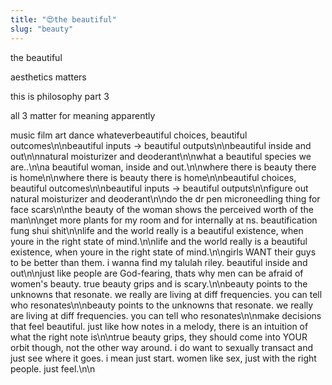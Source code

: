 ```yaml
---
title: "😍the beautiful"
slug: "beauty"
---
```



the beautiful

aesthetics matters

this is philosophy part 3


all 3 matter for meaning apparently

music film art dance whateverbeautiful choices, beautiful outcomes\n\nbeautiful inputs -> beautiful outputs\n\nbeautiful inside and out\n\nnatural moisturizer and deoderant\n\nwhat a beautiful species we are..\n\na beautiful woman, inside and out.\n\nwhere there is beauty there is home\n\nwhere there is beauty there is home\n\nbeautiful choices, beautiful outcomes\n\nbeautiful inputs -> beautiful outputs\n\nfigure out natural moisturizer and deoderant\n\ndo the dr pen microneedling thing for face scars\n\nthe beauty of the woman shows the perceived worth of the man\n\nget more plants for my room and for internally at ns. beautification fung shui shit\n\nlife and the world really is a beautiful existence, when youre in the right state of mind.\n\nlife and the world really is a beautiful existence, when youre in the right state of mind.\n\ngirls WANT their guys to be better than them. i wanna find my talulah riley. beautiful inside and out\n\njust like people are God-fearing, thats why men can be afraid of women's beauty. true beauty grips and is scary.\n\nbeauty points to the unknowns that resonate. we really are living at diff frequencies. you can tell who resonates\n\nbeauty points to the unknowns that resonate. we really are living at diff frequencies. you can tell who resonates\n\nmake decisions that feel beautiful. just like how notes in a melody, there is an intuition of what the right note is\n\ntrue beauty grips, they should come into YOUR orbit though, not the other way around. i do want to sexually transact and just see where it goes. i mean just start. women like sex, just with the right people. just feel.\n\n
